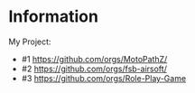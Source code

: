 # Information
My Project:
- #1 https://github.com/orgs/MotoPathZ/
- #2 https://github.com/orgs/fsb-airsoft/
- #3 https://github.com/orgs/Role-Play-Game 
